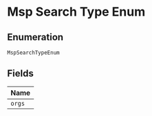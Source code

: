 
# Msp Search Type Enum

## Enumeration

`MspSearchTypeEnum`

## Fields

| Name |
|  --- |
| `orgs` |

